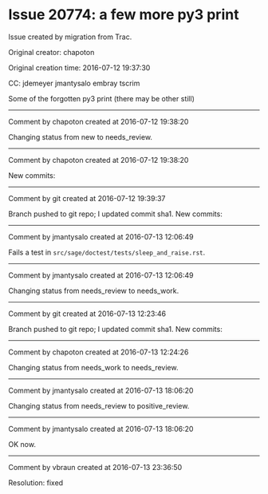 # Issue 20774: a few more py3 print

Issue created by migration from Trac.

Original creator: chapoton

Original creation time: 2016-07-12 19:37:30

CC:  jdemeyer jmantysalo embray tscrim

Some of the forgotten py3 print (there may be other still)


---

Comment by chapoton created at 2016-07-12 19:38:20

Changing status from new to needs_review.


---

Comment by chapoton created at 2016-07-12 19:38:20

New commits:


---

Comment by git created at 2016-07-12 19:39:37

Branch pushed to git repo; I updated commit sha1. New commits:


---

Comment by jmantysalo created at 2016-07-13 12:06:49

Fails a test in `src/sage/doctest/tests/sleep_and_raise.rst`.


---

Comment by jmantysalo created at 2016-07-13 12:06:49

Changing status from needs_review to needs_work.


---

Comment by git created at 2016-07-13 12:23:46

Branch pushed to git repo; I updated commit sha1. New commits:


---

Comment by chapoton created at 2016-07-13 12:24:26

Changing status from needs_work to needs_review.


---

Comment by jmantysalo created at 2016-07-13 18:06:20

Changing status from needs_review to positive_review.


---

Comment by jmantysalo created at 2016-07-13 18:06:20

OK now.


---

Comment by vbraun created at 2016-07-13 23:36:50

Resolution: fixed
